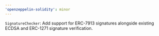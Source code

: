 ```yaml
---
'openzeppelin-solidity': minor
---
```


`SignatureChecker`: Add support for ERC-7913 signatures alongside existing ECDSA and ERC-1271 signature verification.
